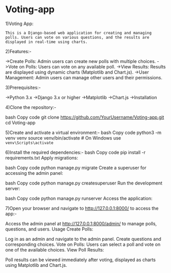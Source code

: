 # Voting-app
1)Voting App:
    
    This is a Django-based web application for creating and managing polls. Users can vote on various questions, and the results are displayed in real-time using charts.

2)Features:-

  ->Create Polls: Admin users can create new polls with multiple choices.
  ->Vote on Polls: Users can vote on any available poll.
  ->View Results: Results are displayed using dynamic charts (Matplotlib and Chart.js).
  ->User Management: Admin users can manage other users and their permissions.
  
3)Prerequisites:-

  ->Python 3.x
  ->Django 3.x or higher
  ->Matplotlib
  ->Chart.js
  ->Installation

  
4)Clone the repository:-

  bash
  Copy code
  git clone https://github.com/YourUsername/Voting-app.git
  cd Voting-app
  
5)Create and activate a virtual environment:-
  bash
  Copy code
  python3 -m venv venv
  source venv/bin/activate  # On Windows use `venv\Scripts\activate`
  
6)Install the required dependencies:-
  bash
  Copy code
  pip install -r requirements.txt
  Apply migrations:
  
  bash
  Copy code
  python manage.py migrate
  Create a superuser for accessing the admin panel:
  
  bash
  Copy code
  python manage.py createsuperuser
  Run the development server:
  
  bash
  Copy code
  python manage.py runserver
Access the application:


7)Open your browser and navigate to http://127.0.0.1:8000/ to access the app:-

  Access the admin panel at http://127.0.0.1:8000/admin/ to manage polls, questions, and users.
  Usage
  Create Polls:
  
  Log in as an admin and navigate to the admin panel.
  Create questions and corresponding choices.
  Vote on Polls:
  Users can select a poll and vote on one of the available choices.
  View Poll Results:
  
  Poll results can be viewed immediately after voting, displayed as charts using Matplotlib and Chart.js.

